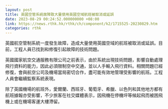 ```yaml
---
layout: post
title: 英國空管系統故障致大量使用英國空域航班被取消或延誤
date: 2023-08-29 00:24:52.000000000 +08:00
link: https://news.rthk.hk/rthk/ch/component/k2/1715525-20230829.htm
categories: rthk
---
```


英國航空管制系統一度發生故障，造成大量使用英國空域的航班被取消或延誤。目前，工程人員已找到和修復引起故障的技術問題。

英國國家航空交通服務有限公司之前表示，由於系統出現技術問題，影響自動處理飛行資料的能力，因此必須限制空中交通，並以人手輸入飛行資料。相關問題已經修復，會與航空公司及機場當局密切合作，盡可能有效地管理受影響的航班。工程人員會繼續監察系統表現。

除了英國機場的航班外，愛爾蘭、西班牙、葡萄牙、希臘、以色列和其他地方都有航班據報亦受影響，不少旅客在社交媒體表示，因飛機在停機坪等候起飛而被困飛機上或在機場客運大樓滯留。
